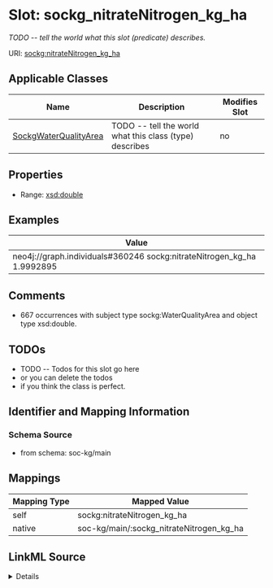 

# Slot: sockg_nitrateNitrogen_kg_ha


_TODO -- tell the world what this slot (predicate) describes._





URI: [sockg:nitrateNitrogen_kg_ha](http://www.semanticweb.org/sockg/ontologies/2024/0/soil-carbon-ontology/nitrateNitrogen_kg_ha)



<!-- no inheritance hierarchy -->





## Applicable Classes

| Name | Description | Modifies Slot |
| --- | --- | --- |
| [SockgWaterQualityArea](../classes/SockgWaterQualityArea.md) | TODO -- tell the world what this class (type) describes |  no  |







## Properties

* Range: [xsd:double](http://www.w3.org/2001/XMLSchema#double)






## Examples

| Value |
| --- |
| neo4j://graph.individuals#360246 sockg:nitrateNitrogen_kg_ha 1.9992895 |

## Comments

* 667 occurrences with subject type sockg:WaterQualityArea and object type xsd:double.

## TODOs

* TODO -- Todos for this slot go here
* or you can delete the todos
* if you think the class is perfect.

## Identifier and Mapping Information







### Schema Source


* from schema: soc-kg/main




## Mappings

| Mapping Type | Mapped Value |
| ---  | ---  |
| self | sockg:nitrateNitrogen_kg_ha |
| native | soc-kg/main/:sockg_nitrateNitrogen_kg_ha |




## LinkML Source

<details>
```yaml
name: sockg_nitrateNitrogen_kg_ha
description: TODO -- tell the world what this slot (predicate) describes.
todos:
- TODO -- Todos for this slot go here
- or you can delete the todos
- if you think the class is perfect.
comments:
- 667 occurrences with subject type sockg:WaterQualityArea and object type xsd:double.
examples:
- value: neo4j://graph.individuals#360246 sockg:nitrateNitrogen_kg_ha 1.9992895
from_schema: soc-kg/main
rank: 1000
slot_uri: sockg:nitrateNitrogen_kg_ha
alias: sockg_nitrateNitrogen_kg_ha
domain_of:
- sockg_WaterQualityArea
range: double

```
</details>